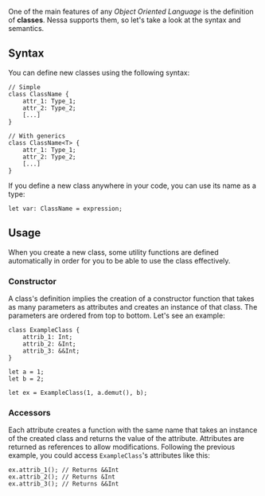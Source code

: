 One of the main features of any *Object Oriented Language* is the definition of **classes**. Nessa supports them, so let's take
a look at the syntax and semantics.

## Syntax

You can define new classes using the following syntax:

```
// Simple
class ClassName {
    attr_1: Type_1;
    attr_2: Type_2;
    [...]
}

// With generics
class ClassName<T> {
    attr_1: Type_1;
    attr_2: Type_2;
    [...]
}
```

If you define a new class anywhere in your code, you can use its name as a type:

```
let var: ClassName = expression;
```

## Usage

When you create a new class, some utility functions are defined automatically in order for you to be able to use the class effectively.

### Constructor

A class's definition implies the creation of a constructor function that takes as many parameters as attributes and creates an instance of that class.
The parameters are ordered from top to bottom. Let's see an example:

```
class ExampleClass {
    attrib_1: Int;
    attrib_2: &Int;
    attrib_3: &&Int;
}

let a = 1;
let b = 2;

let ex = ExampleClass(1, a.demut(), b);
```

### Accessors

Each attribute creates a function with the same name that takes an instance of the created class and returns the value of the attribute. Attributes are 
returned as references to allow modifications. Following the previous example, you could access `ExampleClass`'s attributes like this:

```
ex.attrib_1(); // Returns &&Int
ex.attrib_2(); // Returns &Int
ex.attrib_3(); // Returns &&Int
```
